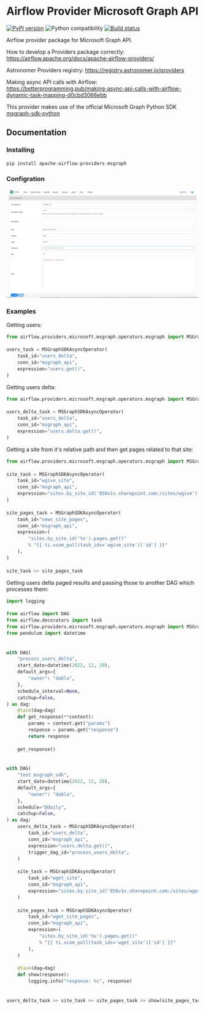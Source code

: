 <p align="center"><h1 class="center-title">Airflow Provider Microsoft Graph API</h1></p>

[![PyPI version](https://badge.fury.io/py/msgraph-sdk.svg)](https://pypi.org/project/apache-airflow-providers-msgraph/)
![Python compatibility](https://img.shields.io/badge/python-3.8_|_3.9_|_3.10_|_3.11-blue)
[![Build status](https://github.com/infrabel/apache-airflow-providers-msgraph/actions/workflows/python-publish.yml/badge.svg)](https://github.com/infrabel/apache-airflow-providers-msgraph/actions)

Airflow provider package for Microsoft Graph API.

How to develop a Providers package correctly: https://airflow.apache.org/docs/apache-airflow-providers/

Astronomer Providers registry: https://registry.astronomer.io/providers

Making async API calls with Airflow: https://betterprogramming.pub/making-async-api-calls-with-airflow-dynamic-task-mapping-d0cbd3066ebb

This provider makes use of the official Microsoft Graph Python SDK [msgraph-sdk-python](https://github.com/microsoftgraph/msgraph-sdk-python)


## Documentation

### Installing

```python
pip install apache-airflow-providers-msgraph
```

### Configration

![connection.png](https://raw.githubusercontent.com/infrabel/apache-airflow-providers-msgraph/main/docs/images/connection.png)

### Examples

Getting users:

```python
from airflow.providers.microsoft.msgraph.operators.msgraph import MSGraphSDKAsyncOperator

users_task = MSGraphSDKAsyncOperator(
    task_id="users_delta",
    conn_id="msgraph_api",
    expression="users.get()",
)
```

Getting users delta:

```python
from airflow.providers.microsoft.msgraph.operators.msgraph import MSGraphSDKAsyncOperator

users_delta_task = MSGraphSDKAsyncOperator(
    task_id="users_delta",
    conn_id="msgraph_api",
    expression="users.delta.get()",
)
```

Getting a site from it's relative path and then get pages related to that site:

```python
from airflow.providers.microsoft.msgraph.operators.msgraph import MSGraphSDKAsyncOperator

site_task = MSGraphSDKAsyncOperator(
    task_id="wgive_site",
    conn_id="msgraph_api",
    expression="sites.by_site_id('850v1v.sharepoint.com:/sites/wgive').get()",
)

site_pages_task = MSGraphSDKAsyncOperator(
    task_id="news_site_pages",
    conn_id="msgraph_api",
    expression=(
        "sites.by_site_id('%s').pages.get()"
        % "{{ ti.xcom_pull(task_ids='wgive_site')['id'] }}"
    ),
)

site_task >> site_pages_task
```

Getting users delta paged results and passing those to another DAG which processes them:

```python
import logging

from airflow import DAG
from airflow.decorators import task
from airflow.providers.microsoft.msgraph.operators.msgraph import MSGraphSDKAsyncOperator
from pendulum import datetime


with DAG(
    "process_users_delta",
    start_date=datetime(2022, 12, 20),
    default_args={
        "owner": "dabla",
    },
    schedule_interval=None,
    catchup=False,
) as dag:
    @task(dag=dag)
    def get_response(**context):
        params = context.get("params")
        response = params.get("response")
        return response
        
    get_response()


with DAG(
    "test_msgraph_sdk",
    start_date=datetime(2022, 12, 20),
    default_args={
        "owner": "dabla",
    },
    schedule="@daily",
    catchup=False,
) as dag:
    users_delta_task = MSGraphSDKAsyncOperator(
        task_id="users_delta",
        conn_id="msgraph_api",
        expression="users.delta.get()",
        trigger_dag_id="process_users_delta",
    )

    site_task = MSGraphSDKAsyncOperator(
        task_id="wget_site",
        conn_id="msgraph_api",
        expression="sites.by_site_id('850v1v.sharepoint.com:/sites/wget').get()",
    )

    site_pages_task = MSGraphSDKAsyncOperator(
        task_id="wget_site_pages",
        conn_id="msgraph_api",
        expression=(
            "sites.by_site_id('%s').pages.get()"
            % "{{ ti.xcom_pull(task_ids='wget_site')['id'] }}"
        ),
    )

    @task(dag=dag)
    def show(response):
        logging.info("response: %s", response)


users_delta_task >> site_task >> site_pages_task >> show(site_pages_task.output)
```